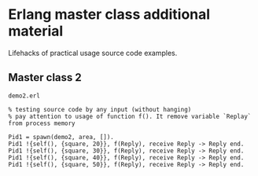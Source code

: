# Erlang master class additional material

Lifehacks of practical usage source code examples.

## Master class 2

`demo2.erl`
```
% testing source code by any input (without hanging)
% pay attention to usage of function f(). It remove variable `Replay` from process memory

Pid1 = spawn(demo2, area, []).
Pid1 !{self(), {square, 20}}, f(Reply), receive Reply -> Reply end.
Pid1 !{self(), {square, 30}}, f(Reply), receive Reply -> Reply end.
Pid1 !{self(), {square, 40}}, f(Reply), receive Reply -> Reply end.
Pid1 !{self(), {square, 50}}, f(Reply), receive Reply -> Reply end.
```
